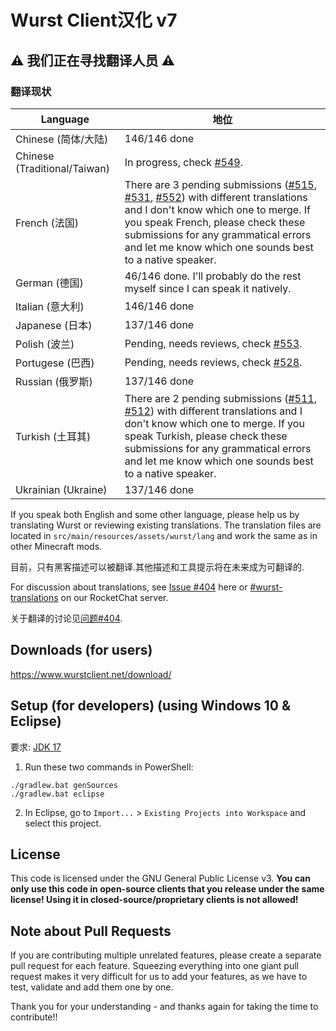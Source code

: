 # Wurst Client汉化 v7
## ⚠ 我们正在寻找翻译人员 ⚠

### 翻译现状

|Language|地位|
|--------|--------|
|Chinese (简体/大陆)|146/146 done|
|Chinese (Traditional/Taiwan)|In progress, check [#549](https://github.com/Wurst-Imperium/Wurst7/pull/549).|
|French (法国)|There are 3 pending submissions ([#515](https://github.com/Wurst-Imperium/Wurst7/pull/515), [#531](https://github.com/Wurst-Imperium/Wurst7/pull/531), [#552](https://github.com/Wurst-Imperium/Wurst7/pull/552)) with different translations and I don't know which one to merge. If you speak French, please check these submissions for any grammatical errors and let me know which one sounds best to a native speaker.|
|German (德国)|46/146 done. I'll probably do the rest myself since I can speak it natively.|
|Italian (意大利)|146/146 done|
|Japanese (日本)|137/146 done|
|Polish (波兰)|Pending, needs reviews, check [#553](https://github.com/Wurst-Imperium/Wurst7/pull/553).|
|Portugese (巴西)|Pending, needs reviews, check [#528](https://github.com/Wurst-Imperium/Wurst7/pull/528).|
|Russian (俄罗斯)|137/146 done|
|Turkish (土耳其)|There are 2 pending submissions ([#511](https://github.com/Wurst-Imperium/Wurst7/pull/511), [#512](https://github.com/Wurst-Imperium/Wurst7/pull/512)) with different translations and I don't know which one to merge. If you speak Turkish, please check these submissions for any grammatical errors and let me know which one sounds best to a native speaker. |
|Ukrainian (Ukraine)|137/146 done|

If you speak both English and some other language, please help us by translating Wurst or reviewing existing translations. The translation files are located in `src/main/resources/assets/wurst/lang` and work the same as in other Minecraft mods.

目前，只有黑客描述可以被翻译.其他描述和工具提示将在未来成为可翻译的.

For discussion about translations, see [Issue #404](https://github.com/Wurst-Imperium/Wurst7/issues/404) here or [#wurst-translations](https://chat.wurstimperium.net/channel/wurst-translations) on our RocketChat server.

关于翻译的讨论见[问题#404](https://github.com/Wurst-Imperium/Wurst7/issues/404).
## Downloads (for users)

https://www.wurstclient.net/download/

## Setup (for developers) (using Windows 10 & Eclipse)

要求: [JDK 17](https://adoptium.net/?variant=openjdk17&jvmVariant=hotspot)

1. Run these two commands in PowerShell:

```
./gradlew.bat genSources
./gradlew.bat eclipse
```

2. In Eclipse, go to `Import...` > `Existing Projects into Workspace` and select this project.

## License

This code is licensed under the GNU General Public License v3. **You can only use this code in open-source clients that you release under the same license! Using it in closed-source/proprietary clients is not allowed!**

## Note about Pull Requests

If you are contributing multiple unrelated features, please create a separate pull request for each feature. Squeezing everything into one giant pull request makes it very difficult for us to add your features, as we have to test, validate and add them one by one.

Thank you for your understanding - and thanks again for taking the time to contribute!!
